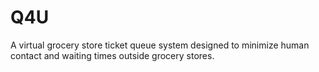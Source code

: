 # Q4U

A virtual grocery store ticket queue system designed to minimize human contact and waiting times outside grocery stores. 
